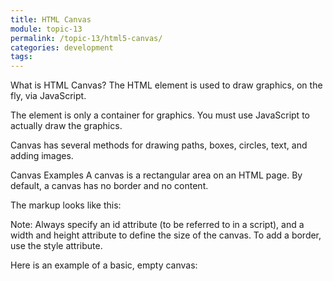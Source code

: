 ```yaml
---
title: HTML Canvas
module: topic-13
permalink: /topic-13/html5-canvas/
categories: development
tags:
---
```


<div class="divider-heading"></div>


What is HTML Canvas?
The HTML <canvas> element is used to draw graphics, on the fly, via JavaScript.

The <canvas> element is only a container for graphics. You must use JavaScript to actually draw the graphics.

Canvas has several methods for drawing paths, boxes, circles, text, and adding images.

Canvas Examples
A canvas is a rectangular area on an HTML page. By default, a canvas has no border and no content.

The markup looks like this:

<canvas id="myCanvas" width="200" height="100"></canvas>
Note: Always specify an id attribute (to be referred to in a script), and a width and height attribute to define the size of the canvas. To add a border, use the style attribute.

Here is an example of a basic, empty canvas:
